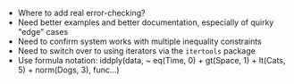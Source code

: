 * Where to add real error-checking?
* Need better examples and better documentation, especially of quirky "edge" cases
* Need to confirm system works with multiple inequality constraints
* Need to switch over to using iterators via the `itertools` package
* Use formula notation: iddply(data, ~ eq(Time, 0) + gt(Space, 1) + lt(Cats, 5) + norm(Dogs, 3), func…)

